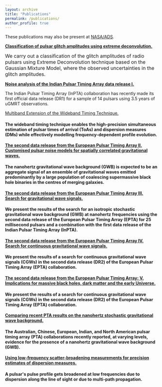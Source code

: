 ```yaml
---
layout: archive
title: "Publications"
permalink: /publications/
author_profile: true
---
```


These publications may also be present at [NASA/ADS](https://ui.adsabs.harvard.edu/search/p_=0&q=author%3A%22Arumugam%2C%20S.%22%20AND%20database%3Aastronomy&sort=date%20desc%2C%20bibcode%20desc).

[**Classification of pulsar glitch amplitudes using extreme deconvolution.**](https://www.sciencedirect.com/science/article/abs/pii/S2214404822000799?via%3Dihub)
    
<font size="3"> We carry out a classification of the glitch amplitudes of radio pulsars using Extreme Deconvolution technique based on the Gaussian Mixture Model, where the observed uncertainties in the glitch amplitudes.</font>


[**Noise analysis of the Indian Pulsar Timing Array data release I.**](https://journals.aps.org/prd/abstract/10.1103/PhysRevD.108.023008)

The Indian Pulsar Timing Array (InPTA) collaboration has recently made its first official data release (DR1) for a sample of 14 pulsars using 3.5 years of uGMRT observations.


[Multiband Extension of the Wideband Timing Technique.](https://academic.oup.com/mnras/article/527/1/213/7310865)

#### The wideband timing technique enables the high-precision simultaneous estimation of pulsar times of arrival (ToAs) and dispersion measures (DMs) while effectively modelling frequency-dependent profile evolution.

[**The second data release from the European Pulsar Timing Array II. Customised pulsar noise models
for spatially correlated gravitational waves.**](https://www.aanda.org/articles/aa/full_html/2023/10/aa46842-23/aa46842-23.html)

#### The nanohertz gravitational wave background (GWB) is expected to be an aggregate signal of an ensemble of gravitational waves emitted predominantly by a large population of coalescing supermassive black hole binaries in the centres of merging galaxies.


[**The second data release from the European Pulsar Timing Array III. Search for gravitational wave
signals.**](https://www.aanda.org/articles/aa/abs/2023/10/aa46844-23/aa46844-23.html)

#### We present the results of the search for an isotropic stochastic gravitational wave background (GWB) at nanohertz frequencies using the second data release of the European Pulsar Timing Array (EPTA) for 25 millisecond pulsars and a combination with the first data release of the Indian Pulsar Timing Array (InPTA).


[**The second data release from the European Pulsar Timing Array IV. Search for continuous gravitational
wave signals.**](https://arxiv.org/abs/2306.16226)

#### We present the results of a search for continuous gravitational wave signals (CGWs) in the second data release (DR2) of the European Pulsar Timing Array (EPTA) collaboration.


[**The second data release from the European Pulsar Timing Array: V. Implications for massive black holes,
dark matter and the early Universe.**](https://arxiv.org/abs/2306.162271)

#### We present the results of a search for continuous gravitational wave signals (CGWs) in the second data release (DR2) of the European Pulsar Timing Array (EPTA) collaboration.


[**Comparing recent PTA results on the nanohertz stochastic gravitational wave background.**](https://arxiv.org/abs/2309.00693)

#### The Australian, Chinese, European, Indian, and North American pulsar timing array (PTA) collaborations recently reported, at varying levels, evidence for the presence of a nanohertz gravitational wave background (GWB).


[**Using low-frequency scatter-broadening measurements for precision estimates of dispersion measures.**](https://arxiv.org/abs/2309.16765)

#### A pulsar's pulse profile gets broadened at low frequencies due to dispersion along the line of sight or due to multi-path propagation.

